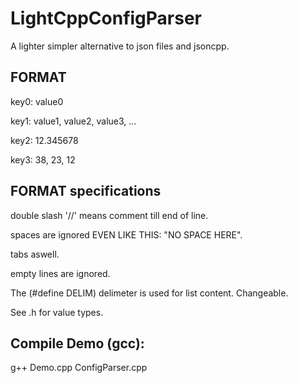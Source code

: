 # LightCppConfigParser
A lighter simpler alternative to json files and jsoncpp.
## FORMAT
  
  key0: value0
  
  key1: value1, value2, value3, ...
  
  key2: 12.345678
  
  key3: 38, 23, 12
  
## FORMAT specifications
  double slash '//' means comment till end of line.
  
  spaces are ignored EVEN LIKE THIS: "NO SPACE HERE".
  
  tabs aswell.
  
  empty lines are ignored.

The (#define DELIM) delimeter is used for list content. Changeable.

See .h for value types.  


## Compile Demo (gcc):
  g++ Demo.cpp ConfigParser.cpp
